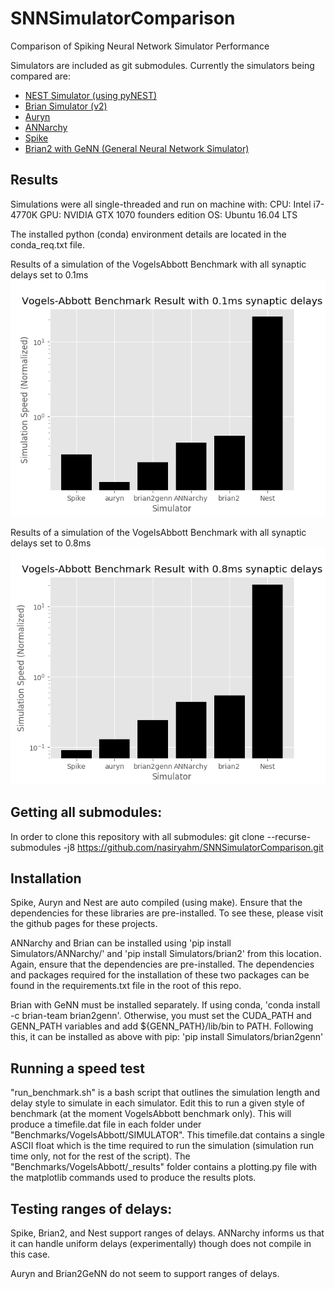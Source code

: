 # SNNSimulatorComparison
Comparison of Spiking Neural Network Simulator Performance

Simulators are included as git submodules.
Currently the simulators being compared are:
- [NEST Simulator (using pyNEST)](https://github.com/nest/nest-simulator/)
- [Brian Simulator (v2)](https://github.com/brian-team/brian2)
- [Auryn](https://github.com/fzenke/auryn)
- [ANNarchy](https://github.com/ANNarchy/ANNarchy)
- [Spike](https://github.com/nasiryahm/Spike)
- [Brian2 with GeNN (General Neural Network Simulator)](https://github.com/brian-team/brian2genn)

## Results
Simulations were all single-threaded and run on machine with:
CPU: Intel i7-4770K
GPU: NVIDIA GTX 1070 founders edition
OS: Ubuntu 16.04 LTS

The installed python (conda) environment details are located in the conda\_req.txt file.

Results of a simulation of the VogelsAbbott Benchmark with all synaptic delays set to 0.1ms
![0.1ms Delay Figure](Benchmarks/VogelsAbbott/_results/single_delay_comparison.png)

Results of a simulation of the VogelsAbbott Benchmark with all synaptic delays set to 0.8ms
![0.8ms Delay Figure](Benchmarks/VogelsAbbott/_results/eight_delay_comparison.png)


## Getting all submodules:
In order to clone this repository with all submodules:
git clone --recurse-submodules -j8 https://github.com/nasiryahm/SNNSimulatorComparison.git

## Installation
Spike, Auryn and Nest are auto compiled (using make). Ensure that the dependencies for these libraries are pre-installed. To see these, please visit the github pages for these projects.

ANNarchy and Brian can be installed using 'pip install Simulators/ANNarchy/' and 'pip install Simulators/brian2' from this location. Again, ensure that the dependencies are pre-installed.
The dependencies and packages required for the installation of these two packages can be found in the requirements.txt file in the root of this repo.

Brian with GeNN must be installed separately. If using conda, 'conda install -c brian-team brian2genn'. Otherwise, you must set the CUDA\_PATH and GENN\_PATH variables and add ${GENN\_PATH}/lib/bin to PATH. Following this, it can be installed as above with pip: 'pip install Simulators/brian2genn'

## Running a speed test
"run\_benchmark.sh" is a bash script that outlines the simulation length and delay style to simulate in each simulator. Edit this to run a given style of benchmark (at the moment VogelsAbbott benchmark only). This will produce a timefile.dat file in each folder under "Benchmarks/VogelsAbbott/SIMULATOR". This timefile.dat contains a single ASCII float which is the time required to run the simulation (simulation run time only, not for the rest of the script). The "Benchmarks/VogelsAbbott/\_results" folder contains a plotting.py file with the matplotlib commands used to produce the results plots.

## Testing ranges of delays:
Spike, Brian2, and Nest support ranges of delays. ANNarchy informs us that it can handle uniform delays (experimentally) though does not compile in this case.

Auryn and Brian2GeNN do not seem to support ranges of delays.
